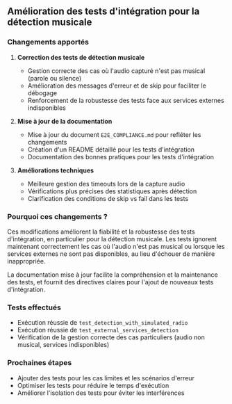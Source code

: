 ## Amélioration des tests d'intégration pour la détection musicale

### Changements apportés

1. **Correction des tests de détection musicale**
   - Gestion correcte des cas où l'audio capturé n'est pas musical (parole ou silence)
   - Amélioration des messages d'erreur et de skip pour faciliter le débogage
   - Renforcement de la robustesse des tests face aux services externes indisponibles

2. **Mise à jour de la documentation**
   - Mise à jour du document `E2E_COMPLIANCE.md` pour refléter les changements
   - Création d'un README détaillé pour les tests d'intégration
   - Documentation des bonnes pratiques pour les tests d'intégration

3. **Améliorations techniques**
   - Meilleure gestion des timeouts lors de la capture audio
   - Vérifications plus précises des statistiques après détection
   - Clarification des conditions de skip vs fail dans les tests

### Pourquoi ces changements ?

Ces modifications améliorent la fiabilité et la robustesse des tests d'intégration, en particulier pour la détection musicale. Les tests ignorent maintenant correctement les cas où l'audio n'est pas musical ou lorsque les services externes ne sont pas disponibles, au lieu d'échouer de manière inappropriée.

La documentation mise à jour facilite la compréhension et la maintenance des tests, et fournit des directives claires pour l'ajout de nouveaux tests d'intégration.

### Tests effectués

- Exécution réussie de `test_detection_with_simulated_radio`
- Exécution réussie de `test_external_services_detection`
- Vérification de la gestion correcte des cas particuliers (audio non musical, services indisponibles)

### Prochaines étapes

- Ajouter des tests pour les cas limites et les scénarios d'erreur
- Optimiser les tests pour réduire le temps d'exécution
- Améliorer l'isolation des tests pour éviter les interférences
